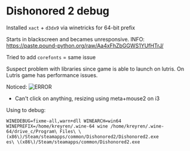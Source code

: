 # Dishonored 2 debug

Installed `xact` + `d3dx9` via winetricks for 64-bit prefix

Starts in blackscreen and becames unresponsive.
INFO: https://paste.pound-python.org/raw/Aa4xFhZbGGWS1YUfHTrJ/

Tried to add `corefonts` = same issue

Suspect problem with libraries since game is able to launch on lutris. On Lutris game has performance issues.

Noticed:
![ERROR](https://i.imgur.com/Wkv2dK5.jpg "ERROR")
- Can't click on anything, resizing using meta+mouse2 on i3

Using to debug:

```
WINEDEBUG=fixme-all,warn+dll WINEARCH=win64 WINEPREFIX=/home/kreyren/.wine-64 wine /home/kreyren/.wine-64/drive_c/Program\ Files\ \(x86\)/Steam/steamapps/common/Dishonored2/Dishonored2.exe 
es\ \(x86\)/Steam/steamapps/common/Dishonored2.exe 
```
